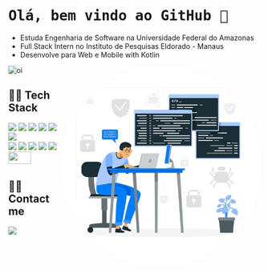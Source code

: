 <h1 align="left"> <samp> Olá, bem vindo ao GitHub 🤠 </h1> 
  
- Estuda Engenharia de Software na Universidade Federal do Amazonas
- Full Stack Intern no Instituto de Pesquisas Eldorado - Manaus
- Desenvolve para Web e Mobile with Kotlin

<div id="main">
    <img width="400em" src= "https://github-readme-stats.vercel.app/api?username=assuncaofelipe&show_icons=true,contribs&count_private=true" alt ="oi">
    <!-- BANNER --> 
    <img align='right' src="https://raw.githubusercontent.com/assuncaofelipe/assuncaofelipe/main/images/capas/capa3.png" width="400em" > 
</div>

## 👨‍💻 Tech Stack

<section>
    <!-- <img src="https://img.shields.io/badge/Angular-E34F26?style=flat-square&logo=angular&logoColor=white" height="25"/> -->
    <img src="https://img.shields.io/badge/Android-019934?style=flat-square&logo=Android&logoColor=white" height="25"/>
    <img src="https://img.shields.io/badge/JavaScript-ffb13b?style=flat-square&logo=javascript&logoColor=white" height="25"/>
    <img src="https://img.shields.io/badge/ReactJS-1572B6?style=flat-square&logo=React&logoColor=white" height="25"/>
    <img src="https://img.shields.io/badge/Node-00BC22?style=flat-square&logo=javascript&logoColor=white" height="25"/>
    <img src="https://img.shields.io/badge/Python-FFD646?style=flat-square&logo=Python&logoColor=white" height="25"/>
    <img src="https://img.shields.io/badge/Django-092E20?style=flat-square&logo=Django&logoColor=white" height="25"/>
</section>

<!-- <section>
    <img src="https://img.shields.io/badge/Java-E2482D?style=flat-square&logo=java&logoColor=white" height="25"/>
    <img src="https://img.shields.io/badge/Spring Boot-6DB33F?style=flat-square&logo=Spring&logoColor=white" height="25"/>
</section> -->

<section>
    <!-- <img src="https://img.shields.io/badge/Mysql-E56722?style=flat-square&logo=MySql&logoColor=white" height="25"/> -->
    <img src="https://img.shields.io/badge/Postgresql-306893?style=flat-square&logo=Postgresql&logoColor=white" height="25"/>
    <img src="https://img.shields.io/badge/Bootstrap-816FF9?style=flat-square&logo=Bootstrap&logoColor=white" height="25"/>
    <img src="https://img.shields.io/badge/Bulma-6FC6A7?style=flat-square&logo=Bulma&logoColor=white" height="25"/>
    <img src="https://img.shields.io/badge/HTML-E34F26?style=flat-square&logo=html5&logoColor=white" height="25"/>
    <img src="https://img.shields.io/badge/CSS-1572B6?style=flat-square&logo=css3&logoColor=white" height="25"/>
    <img src="https://img.shields.io/badge/++-DA1C1F?style=flat-square&logo=C&logoColor=white" height="25" width="45"/>
</section>

## 🙋‍♂️ Contact me   
<section>
    <a href="https://www.linkedin.com/in/assuncao-felipe/" target="_blank">
    <img src="https://img.shields.io/badge/linkedin-%230077B5.svg?&style=for-the-badge&logo=linkedin&logoColor=white" height="30" target="_blank"></a>
    <!-- <a href="https://discord.com/users/650143772969205804" target="_blank">
    <img src="https://img.shields.io/badge/Felipe%233397-5865F2?style=for-the-badge&logo=Discord&logoColor=white"  target="_blank"></a> -->
</section>
